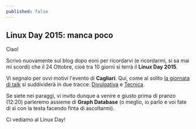 ```yaml
---
published: false
---
```


## Linux Day 2015: manca poco

Ciao!

Scrivo nuovamente sul blog dopo eoni per ricordarvi (e ricordarmi, si sa mai mi scordi) che il 24 Ottobre, cioè tra 10 giorni si terrà il **Linux Day 2015**.

Vi segnalo per ovvi motivi l'evento di **Cagliari**. Qui, come al solito [la giornata di talk](http://linuxday.gulch.it/node/65) si suddividerà in due tracce: [Divulgativa](http://linuxday.gulch.it/node/67 "Traccia Divulgativa") e [Tecnica](http://linuxday.gulch.it/node/68 "Traccia Tecnica").

Se siete nei paraggi, vi invito dunque a venire e giusto prima di pranzo (12:20) parleremo assieme di **Graph Database** (o meglio, io parlo e voi fate di sì con la testa facendo finta di ascoltarmi).

Ci vediamo al Linux Day!
